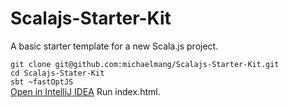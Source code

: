 # Scalajs-Starter-Kit
A basic starter template for a new Scala.js project.

```git clone git@github.com:michaelmang/Scalajs-Starter-Kit.git``` <br/>
```cd Scalajs-Stater-Kit``` <br/>
```sbt ~fastOptJS``` <br/>
[Open in IntelliJ IDEA](https://www.jetbrains.com/idea/)
Run index.html.
